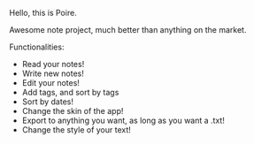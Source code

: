 Hello, this is Poire.

Awesome note project, much better than anything on the market.

Functionalities:
* Read your notes!
* Write new notes!
* Edit your notes!
* Add tags, and sort by tags
* Sort by dates!
* Change the skin of the app!
* Export to anything you want, as long as you want a .txt!
* Change the style of your text!
